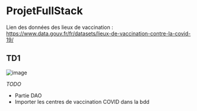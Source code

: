 # ProjetFullStack

Lien des données des lieux de vaccination : https://www.data.gouv.fr/fr/datasets/lieux-de-vaccination-contre-la-covid-19/

## TD1
![image](https://user-images.githubusercontent.com/67641786/191991447-46ee7022-9c08-46ba-ac32-1d26369c394f.png)

*TODO*
- Partie DAO
- Importer les centres de vaccination COVID dans la bdd

